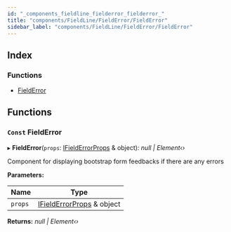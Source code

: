 ```yaml
---
id: "_components_fieldline_fielderror_fielderror_"
title: "components/FieldLine/FieldError/FieldError"
sidebar_label: "components/FieldLine/FieldError/FieldError"
---
```


## Index

### Functions

* [FieldError](_components_fieldline_fielderror_fielderror_.md#const-fielderror)

## Functions

### `Const` FieldError

▸ **FieldError**(`props`: [IFieldErrorProps](../interfaces/_components_fieldline_fielderror_fielderror_types_.ifielderrorprops.md) & object): *null | Element‹›*

Component for displaying bootstrap
form feedbacks if there are any errors

**Parameters:**

Name | Type |
------ | ------ |
`props` | [IFieldErrorProps](../interfaces/_components_fieldline_fielderror_fielderror_types_.ifielderrorprops.md) & object |

**Returns:** *null | Element‹›*
